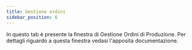 ```yaml
---
title: Gestione ordini
sidebar_position: 6
---
```


In questo tab è presente la finestra di Gestione Ordini di Produzione. Per dettagli riguardo a questa finestra vedasi l'apposita documentazione.






